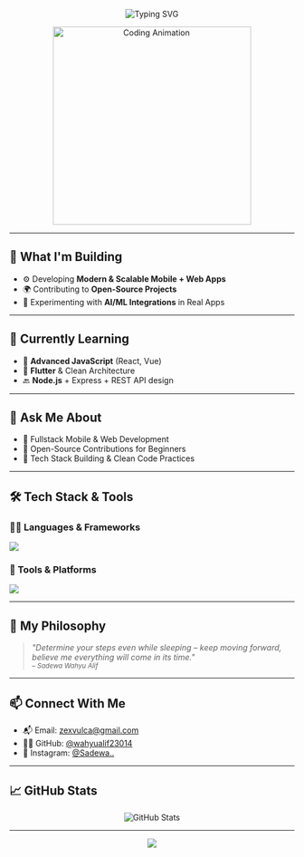 <!-- Header Animasi -->
<p align="center">
  <img src="https://readme-typing-svg.herokuapp.com?font=Fira+Code&size=20&pause=1000&color=F7CE68&center=true&vCenter=true&width=500&lines=Hi+there%2C+I'm+Wahyu+Alif+(Sadewa)!+👋;App+Developer+%7C+Mobile+%26+Web+Enthusiast;Clean+Code+%7C+Open+Source+%7C+Lifelong+Learner" alt="Typing SVG" />
</p>
<p align="center">
  <img src="https://media.giphy.com/media/qgQUggAC3Pfv687qPC/giphy.gif" width="350" alt="Coding Animation" />
</p>

---

## 🚀 What I'm Building
- ⚙️ Developing **Modern & Scalable Mobile + Web Apps**
- 🌍 Contributing to **Open-Source Projects**
- 🧠 Experimenting with **AI/ML Integrations** in Real Apps

---

## 🌱 Currently Learning
- 🔁 **Advanced JavaScript** (React, Vue)
- 📱 **Flutter** & Clean Architecture
- 🔙 **Node.js** + Express + REST API design

---

## 💬 Ask Me About
- 📲 Fullstack Mobile & Web Development
- 🚀 Open-Source Contributions for Beginners
- 🧠 Tech Stack Building & Clean Code Practices

---

## 🛠 Tech Stack & Tools

### 👨‍💻 Languages & Frameworks
<p>
  <img src="https://skillicons.dev/icons?i=html,css,js,ts,react,vue,flutter,dart,java,python,nodejs,php" />
</p>

### 🧰 Tools & Platforms
<p>
  <img src="https://skillicons.dev/icons?i=firebase,mongodb,mysql,postgres,git,github,vscode,figma" />
</p>

---

## 🎯 My Philosophy
> _"Determine your steps even while sleeping – keep moving forward, believe me everything will come in its time."_  
> <sub><em>– Sadewa Wahyu Alif</em></sub>

---

## 📫 Connect With Me

- 📬 Email: [zexvulca@gmail.com](mailto:zexvulca@gmail.com)
- 🧑‍💻 GitHub: [@wahyualif23014](https://github.com/wahyualif23014)
- 📸 Instagram: [@Sadewa..](https://instagram.com/Sadewa..dev)
---

## 📈 GitHub Stats

<p align="center">
  <img src="https://github-readme-stats.vercel.app/api?username=wahyualif23014&show_icons=true&theme=radical" alt="GitHub Stats" />
  <br>
</p>

---

<p align="center">
  <img src="https://capsule-render.vercel.app/api?type=waving&color=0:F79533,100:F37055&height=100&section=footer"/>
</p>

